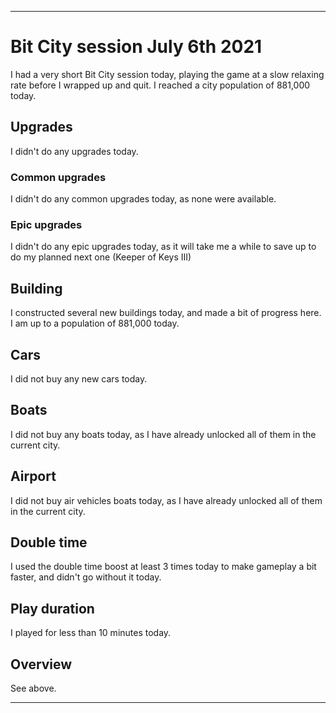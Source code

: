 
***

# Bit City session July 6th 2021

I had a very short Bit City session today, playing the game at a slow relaxing rate before I wrapped up and quit. I reached a city population of 881,000 today.

## Upgrades

I didn't do any upgrades today.

### Common upgrades

I didn't do any common upgrades today, as none were available.

### Epic upgrades

<!-- I bought a second "keeper of keys" upgrade today. I hope to max this out before pulling a prestige. !-->

I didn't do any epic upgrades today, as it will take me a while to save up to do my planned next one (Keeper of Keys III)

## Building

I constructed several new buildings today, and made a bit of progress here. I am up to a population of 881,000 today.

## Cars

I did not buy any new cars today.

## Boats

I did not buy any boats today, as I have already unlocked all of them in the current city.

## Airport

I did not buy air vehicles boats today, as I have already unlocked all of them in the current city.

## Double time

I used the double time boost at least 3 times today to make gameplay a bit faster, and didn't go without it today.

## Play duration

I played for less than 10 minutes today.

## Overview

See above.

***
